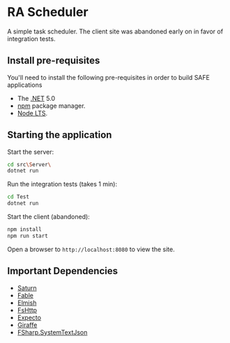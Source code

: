 # RA Scheduler
A simple task scheduler. The client site was abandoned early on in favor of integration tests.

## Install pre-requisites
You'll need to install the following pre-requisites in order to build SAFE applications

* The [.NET](https://www.microsoft.com/net/download) 5.0
* [npm](https://nodejs.org/en/download/) package manager.
* [Node LTS](https://nodejs.org/en/download/).

## Starting the application
Start the server:
```bash
cd src\Server\
dotnet run
```

Run the integration tests (takes 1 min):

```bash
cd Test
dotnet run
```

Start the client (abandoned):

```bash
npm install
npm run start
```

Open a browser to `http://localhost:8080` to view the site.

## Important Dependencies
* [Saturn](https://saturnframework.org/docs/)
* [Fable](https://fable.io/docs/)
* [Elmish](https://elmish.github.io/elmish/)
* [FsHttp](https://github.com/ronaldschlenker/FsHttp)
* [Expecto](https://github.com/haf/expecto)
* [Giraffe](https://github.com/giraffe-fsharp/Giraffe)
* [FSharp.SystemTextJson](https://github.com/Tarmil/FSharp.SystemTextJson)
